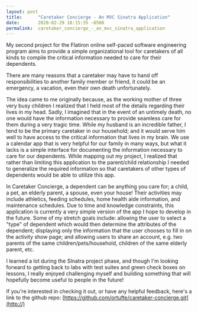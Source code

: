 ```yaml
---
layout: post
title:      "Caretaker Concierge - An MVC Sinatra Application"
date:       2020-02-29 18:15:35 -0500
permalink:  caretaker_concierge_-_an_mvc_sinatra_application
---
```



My second project for the Flatiron online self-paced software engineering program aims to provide a simple organizational tool for caretakers of all kinds to compile the critical information needed to care for their dependents. 

There are many reasons that a caretaker may have to hand off responsibilities to another family member or friend, it could be an emergency, a vacation, even their own death unfortunately. 

The idea came to me originally because, as the working mother of three very busy children I realized that I held most of the details regarding their lives in my head. Sadly, I imagined that in the event of an untimely death, no one would have the information necessary to provide seamless care for them during a very tragic time. While my husband is an incredible father, I tend to be the primary caretaker in our household; and it would serve him well to have access to the critical information that lives in my brain. We use a calendar app that is very helpful for our family in many ways, but what it lacks is a simple interface for documenting the information necessary to care for our dependents. While mapping out my project, I realized that rather than limiting this application to the parent/child relationship I needed to generalize the required information so that caretakers of other types of dependents would be able to utilize this app. 

In Caretaker Concierge, a dependent can be anything you care for; a child, a pet, an elderly parent, a spouse, even your house! Their activities may include athletics, feeding schedules, home health aide information, and maintenance schedules. Due to time and knowledge constraints, this application is currently a very simple version of the app I hope to develop in the future. Some of my stretch goals include: allowing the user to select a "type" of dependent which would then determine the attributes of the dependent; displaying only the information that the user chooses to fill in on the activity show page; and allowing users to share an account, e.g. two parents of the same children/pets/household, children of the same elderly parent, etc. 

I learned a lot during the SInatra project phase, and though I'm looking forward to getting back to labs with test suites and green check boxes on lessons, I really enjoyed challenging myself and building something that will hopefully become useful to people in the future! 

If you're interested in checking it out, or have any helpful feedback, here's a link to the github repo: [https://github.com/ortufte/caretaker-concierge.git](http://)
